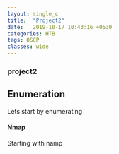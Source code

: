 ```yaml
---
layout: single_c
title:  "Project2"
date:   2019-10-17 10:43:16 +0530
categories: HTB
tags: OSCP
classes: wide
---
```

### project2

## Enumeration
Lets start by enumerating

#### Nmap
Starting with namp